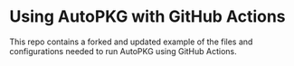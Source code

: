 # Using AutoPKG with GitHub Actions

This repo contains a forked and updated example of the files and configurations needed to run AutoPKG using GitHub Actions.

